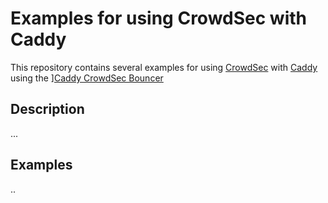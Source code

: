 # Examples for using CrowdSec with Caddy

This repository contains several examples for using [CrowdSec](https://www.crowdsec.net/) with [Caddy](https://caddyserver.com/) using the ][Caddy CrowdSec Bouncer](https://github.com/hslatman/caddy-crowdsec-bouncer)


## Description 

...

## Examples 

..